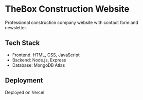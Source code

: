 # TheBox Construction Website

Professional construction company website with contact form and newsletter.

## Tech Stack
- Frontend: HTML, CSS, JavaScript
- Backend: Node.js, Express
- Database: MongoDB Atlas

## Deployment
Deployed on Vercel